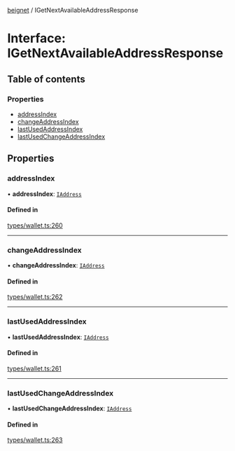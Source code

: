[beignet](../README.md) / IGetNextAvailableAddressResponse

# Interface: IGetNextAvailableAddressResponse

## Table of contents

### Properties

- [addressIndex](IGetNextAvailableAddressResponse.md#addressindex)
- [changeAddressIndex](IGetNextAvailableAddressResponse.md#changeaddressindex)
- [lastUsedAddressIndex](IGetNextAvailableAddressResponse.md#lastusedaddressindex)
- [lastUsedChangeAddressIndex](IGetNextAvailableAddressResponse.md#lastusedchangeaddressindex)

## Properties

### addressIndex

• **addressIndex**: [`IAddress`](IAddress.md)

#### Defined in

[types/wallet.ts:260](https://github.com/synonymdev/beignet/blob/8f99086/src/types/wallet.ts#L260)

___

### changeAddressIndex

• **changeAddressIndex**: [`IAddress`](IAddress.md)

#### Defined in

[types/wallet.ts:262](https://github.com/synonymdev/beignet/blob/8f99086/src/types/wallet.ts#L262)

___

### lastUsedAddressIndex

• **lastUsedAddressIndex**: [`IAddress`](IAddress.md)

#### Defined in

[types/wallet.ts:261](https://github.com/synonymdev/beignet/blob/8f99086/src/types/wallet.ts#L261)

___

### lastUsedChangeAddressIndex

• **lastUsedChangeAddressIndex**: [`IAddress`](IAddress.md)

#### Defined in

[types/wallet.ts:263](https://github.com/synonymdev/beignet/blob/8f99086/src/types/wallet.ts#L263)
